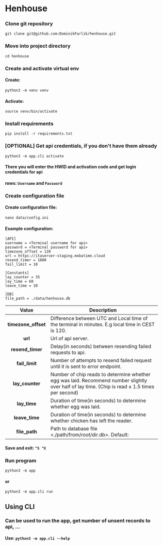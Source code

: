 # Henhouse

### Clone git repository
`git clone git@github.com:DominikFarlik/henhouse.git`
### Move into project directory
`cd henhouse`
### Create and activate virtual env
#### Create:
`python3 -m venv venv`
#### Activate:
`source venv/bin/activate`
### Install requirements
`pip install -r requirements.txt`
### [OPTIONAL] Get api credentials, if you don't have them already
`python3 -m app.cli activate`
#### There you will enter the HWID and activation code and get login credentials for api
#### rows: `Username` and `Password`
### Create configuration file
#### Create configuration file:
`nano data/config.ini`
#### Example configuration:
```
[API]
username = <Terminal username for api>
password = <Terminal password for api>
timezone_offset = 120
url = https://itaserver-staging.mobatime.cloud
resend_timer = 1800
fail_limit = 10

[Constants]
lay_counter = 35
lay_time = 60
leave_time = 10

[DB]
file_path = ./data/henhouse.db
```
|      **Value**      | Description                                                                                                                                    |
|:-------------------:|------------------------------------------------------------------------------------------------------------------------------------------------|
| **timezone_offset** | Difference between UTC and Local time of the terminal in minutes. E.g local time in CEST is 120.                                               |
|       **url**       | Url of api server.                                                                                                                             |
|  **resend_timer**   | Delay(in seconds) between resending failed requests to api.                                                                                    |
|   **fail_limit**    | Number of attempts to resend failed request until it is sent to error endpoint.                                                                |
|   **lay_counter**   | Number of chip reads to determine whether egg was laid. Recommend number slightly over half of lay time. (Chip is read ± 1.5 times per second) |
|    **lay_time**     | Duration of time(in seconds) to determine whether egg was laid.                                                                                |
|   **leave_time**    | Duration of time(in seconds) to determine whether chicken has left the reader.                                                                 |
|    **file_path**    | Path to database file <./path/from/root/dir.db>. Default:                                                                                      |
#### Save and exit: `^S ^X`

### Run program
`python3 -m app`
#### or
`python3 -m app.cli run`

## Using CLI
### Can be used to run the app, get number of unsent records to api, ...
#### Use: `python3 -m app.cli --help`


